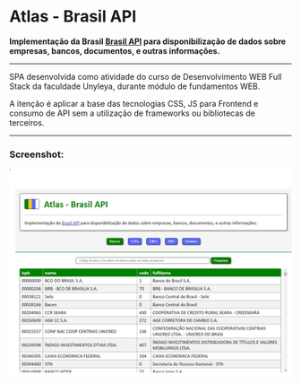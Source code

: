 # Atlas - Brasil API

**Implementação da Brasil [Brasil API](https://brasilapi.com.br/) para disponibilização de dados sobre empresas, bancos, documentos, e outras informações.**

<hr/>

SPA desenvolvida como atividade do curso de Desenvolvimento WEB Full Stack da faculdade Unyleya, durante módulo de fundamentos WEB.

A itenção é aplicar a base das tecnologias CSS, JS para Frontend e consumo de API sem a utilização de frameworks ou bibliotecas de terceiros.

<hr/>

### Screenshot:

![Screenshot](exemplo.png "Exemplo da busca de Bancos")